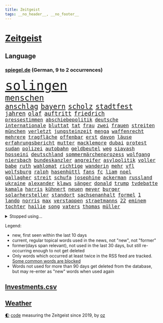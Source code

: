 ```yaml
---
title: Zeitgeist
tags: __no_header__, __no_footer__
---
```


# [Zeitgeist](https://oliz.io/zeitgeist/)

## Language

<h3><a href="https://www.spiegel.de" target="_blank">spiegel.de</a> (German, 9 to 2 occurrences)</h3>
<p style="font-family:monospace">
<span style="font-size:32pt"><a href="news_links.html#solingen" class="current">solingen</a></span>
<br>
<span style="font-size:20pt"><a href="news_links.html#menschen" class="current">menschen</a></span>
<br>
<span style="font-size:17pt"><a href="news_links.html#anschlag" class="current">anschlag</a></span>
<span style="font-size:17pt"><a href="news_links.html#bayern" class="current">bayern</a></span>
<span style="font-size:17pt"><a href="news_links.html#scholz" class="current">scholz</a></span>
<span style="font-size:17pt"><a href="news_links.html#stadtfest" class="current">stadtfest</a></span>
<br>
<span style="font-size:14pt"><a href="news_links.html#jahren" class="current">jahren</a></span>
<span style="font-size:14pt"><a href="news_links.html#olaf" class="current">olaf</a></span>
<span style="font-size:14pt"><a href="news_links.html#auftritt" class="current">auftritt</a></span>
<span style="font-size:14pt"><a href="news_links.html#friedrich" class="current">friedrich</a></span>
<br>
<span style="font-size:12pt"><a href="news_links.html#pressestimmen" class="current">pressestimmen</a></span>
<span style="font-size:12pt"><a href="news_links.html#abschiebepolitik" class="new">abschiebepolitik</a></span>
<span style="font-size:12pt"><a href="news_links.html#deutsche" class="current">deutsche</a></span>
<span style="font-size:12pt"><a href="news_links.html#internationale" class="current">internationale</a></span>
<span style="font-size:12pt"><a href="news_links.html#bluttat" class="current">bluttat</a></span>
<span style="font-size:12pt"><a href="news_links.html#tat" class="current">tat</a></span>
<span style="font-size:12pt"><a href="news_links.html#frau" class="current">frau</a></span>
<span style="font-size:12pt"><a href="news_links.html#zwei" class="current">zwei</a></span>
<span style="font-size:12pt"><a href="news_links.html#frauen" class="current">frauen</a></span>
<span style="font-size:12pt"><a href="news_links.html#streiten" class="current">streiten</a></span>
<span style="font-size:12pt"><a href="news_links.html#münchen" class="current">münchen</a></span>
<span style="font-size:12pt"><a href="news_links.html#verletzt" class="current">verletzt</a></span>
<span style="font-size:12pt"><a href="news_links.html#jungsteinzeit" class="new">jungsteinzeit</a></span>
<span style="font-size:12pt"><a href="news_links.html#menga" class="new">menga</a></span>
<span style="font-size:12pt"><a href="news_links.html#waffenrecht" class="current">waffenrecht</a></span>
<span style="font-size:12pt"><a href="news_links.html#mehrere" class="current">mehrere</a></span>
<span style="font-size:12pt"><a href="news_links.html#tragfläche" class="new">tragfläche</a></span>
<span style="font-size:12pt"><a href="news_links.html#offenbar" class="current">offenbar</a></span>
<span style="font-size:12pt"><a href="news_links.html#erst" class="current">erst</a></span>
<span style="font-size:12pt"><a href="news_links.html#davon" class="current">davon</a></span>
<span style="font-size:12pt"><a href="news_links.html#läuse" class="new">läuse</a></span>
<span style="font-size:12pt"><a href="news_links.html#erfahrungsbericht" class="new">erfahrungsbericht</a></span>
<span style="font-size:12pt"><a href="news_links.html#mutter" class="current">mutter</a></span>
<span style="font-size:12pt"><a href="news_links.html#macklemore" class="new">macklemore</a></span>
<span style="font-size:12pt"><a href="news_links.html#dubai" class="current">dubai</a></span>
<span style="font-size:12pt"><a href="news_links.html#protest" class="current">protest</a></span>
<span style="font-size:12pt"><a href="news_links.html#sudan" class="current">sudan</a></span>
<span style="font-size:12pt"><a href="news_links.html#polizei" class="current">polizei</a></span>
<span style="font-size:12pt"><a href="news_links.html#autobahn" class="current">autobahn</a></span>
<span style="font-size:12pt"><a href="news_links.html#geldbeutel" class="new">geldbeutel</a></span>
<span style="font-size:12pt"><a href="news_links.html#weg" class="current">weg</a></span>
<span style="font-size:12pt"><a href="news_links.html#siavash" class="new">siavash</a></span>
<span style="font-size:12pt"><a href="news_links.html#hosseini" class="new">hosseini</a></span>
<span style="font-size:12pt"><a href="news_links.html#deutschland" class="current">deutschland</a></span>
<span style="font-size:12pt"><a href="news_links.html#sommermärchenprozess" class="new">sommermärchenprozess</a></span>
<span style="font-size:12pt"><a href="news_links.html#wolfgang" class="current">wolfgang</a></span>
<span style="font-size:12pt"><a href="news_links.html#niersbach" class="new">niersbach</a></span>
<span style="font-size:12pt"><a href="news_links.html#bundeskanzler" class="current">bundeskanzler</a></span>
<span style="font-size:12pt"><a href="news_links.html#angreifer" class="current">angreifer</a></span>
<span style="font-size:12pt"><a href="news_links.html#asylpolitik" class="current">asylpolitik</a></span>
<span style="font-size:12pt"><a href="news_links.html#voller" class="current">voller</a></span>
<span style="font-size:12pt"><a href="news_links.html#babe" class="new">babe</a></span>
<span style="font-size:12pt"><a href="news_links.html#ruth" class="current">ruth</a></span>
<span style="font-size:12pt"><a href="news_links.html#wahlomat" class="current">wahlomat</a></span>
<span style="font-size:12pt"><a href="news_links.html#richtige" class="current">richtige</a></span>
<span style="font-size:12pt"><a href="news_links.html#wanderin" class="new">wanderin</a></span>
<span style="font-size:12pt"><a href="news_links.html#mehr" class="current">mehr</a></span>
<span style="font-size:12pt"><a href="news_links.html#vfl" class="current">vfl</a></span>
<span style="font-size:12pt"><a href="news_links.html#wolfsburg" class="new">wolfsburg</a></span>
<span style="font-size:12pt"><a href="news_links.html#ralph" class="new">ralph</a></span>
<span style="font-size:12pt"><a href="news_links.html#hasenhüttl" class="new">hasenhüttl</a></span>
<span style="font-size:12pt"><a href="news_links.html#fans" class="current">fans</a></span>
<span style="font-size:12pt"><a href="news_links.html#fc" class="current">fc</a></span>
<span style="font-size:12pt"><a href="news_links.html#liam" class="new">liam</a></span>
<span style="font-size:12pt"><a href="news_links.html#noel" class="current">noel</a></span>
<span style="font-size:12pt"><a href="news_links.html#gallagher" class="current">gallagher</a></span>
<span style="font-size:12pt"><a href="news_links.html#streit" class="current">streit</a></span>
<span style="font-size:12pt"><a href="news_links.html#schufa" class="new">schufa</a></span>
<span style="font-size:12pt"><a href="news_links.html#josephine" class="new">josephine</a></span>
<span style="font-size:12pt"><a href="news_links.html#ackerman" class="new">ackerman</a></span>
<span style="font-size:12pt"><a href="news_links.html#russland" class="current">russland</a></span>
<span style="font-size:12pt"><a href="news_links.html#ukraine" class="current">ukraine</a></span>
<span style="font-size:12pt"><a href="news_links.html#alexander" class="current">alexander</a></span>
<span style="font-size:12pt"><a href="news_links.html#klaws" class="new">klaws</a></span>
<span style="font-size:12pt"><a href="news_links.html#sänger" class="current">sänger</a></span>
<span style="font-size:12pt"><a href="news_links.html#donald" class="current">donald</a></span>
<span style="font-size:12pt"><a href="news_links.html#trump" class="current">trump</a></span>
<span style="font-size:12pt"><a href="news_links.html#tvdebatte" class="current">tvdebatte</a></span>
<span style="font-size:12pt"><a href="news_links.html#kamala" class="current">kamala</a></span>
<span style="font-size:12pt"><a href="news_links.html#harris" class="current">harris</a></span>
<span style="font-size:12pt"><a href="news_links.html#kühnert" class="current">kühnert</a></span>
<span style="font-size:12pt"><a href="news_links.html#neuen" class="current">neuen</a></span>
<span style="font-size:12pt"><a href="news_links.html#meyer" class="current">meyer</a></span>
<span style="font-size:12pt"><a href="news_links.html#burger" class="new">burger</a></span>
<span style="font-size:12pt"><a href="news_links.html#solarhersteller" class="new">solarhersteller</a></span>
<span style="font-size:12pt"><a href="news_links.html#standort" class="current">standort</a></span>
<span style="font-size:12pt"><a href="news_links.html#sachsenanhalt" class="current">sachsenanhalt</a></span>
<span style="font-size:12pt"><a href="news_links.html#formel" class="current">formel</a></span>
<span style="font-size:12pt"><a href="news_links.html#1" class="current">1</a></span>
<span style="font-size:12pt"><a href="news_links.html#lando" class="current">lando</a></span>
<span style="font-size:12pt"><a href="news_links.html#norris" class="current">norris</a></span>
<span style="font-size:12pt"><a href="news_links.html#max" class="current">max</a></span>
<span style="font-size:12pt"><a href="news_links.html#verstappen" class="current">verstappen</a></span>
<span style="font-size:12pt"><a href="news_links.html#straetmanns" class="new">straetmanns</a></span>
<span style="font-size:12pt"><a href="news_links.html#22" class="current">22</a></span>
<span style="font-size:12pt"><a href="news_links.html#eminem" class="current">eminem</a></span>
<span style="font-size:12pt"><a href="news_links.html#tochter" class="current">tochter</a></span>
<span style="font-size:12pt"><a href="news_links.html#hailie" class="new">hailie</a></span>
<span style="font-size:12pt"><a href="news_links.html#song" class="current">song</a></span>
<span style="font-size:12pt"><a href="news_links.html#vaters" class="current">vaters</a></span>
<span style="font-size:12pt"><a href="news_links.html#thomas" class="current">thomas</a></span>
<span style="font-size:12pt"><a href="news_links.html#müller" class="current">müller</a></span>
</p>
<details>
<summary>Stopped using...</summary>
<p class="former" style="font-size:12pt">
einiges(1405) fdpchef(1405) mailand(1405) wichtigen(1405) arbeitete(1404) bank(1404) bedeuten(1404) körper(1404) stärken(1404) bekannten(1403) gas(1403) humanitäre(1403) höchsten(1403) jens(1403) korruption(1403) privaten(1403) vorbereitet(1403) daniel(1402) extreme(1402) material(1402) scheinen(1402) vermehrt(1402) beschließt(1401) erneute(1401) fahrer(1401) frühen(1401) sex(1401) abgeordneten(1400) gereist(1400) gewerkschaft(1400) schnellcheck(1400) tests(1400) weltweiten(1400) dauerhaft(1399) deutliche(1399) einzug(1399) entlastet(1399) erinnerungen(1399) guter(1399) kennt(1399) prüfen(1399) stattfinden(1399) vorher(1399) wichtiger(1399) bull(1398) düsseldorf(1398) red(1398) schadet(1398) stolz(1398) studierenden(1398) verletzungen(1398) wirkung(1398) belastet(1397) chelsea(1397) geeinigt(1397) krankenhäuser(1397) langer(1397) nba(1397) präsentieren(1397) verkauf(1397) vorsitzenden(1397) öfter(1397) überwinden(1397) erzielt(1396) infektion(1396) merkel(1396) verfügung(1396) vertrag(1396) winter(1396) deutlichen(1395) dezember(1395) eindruck(1395) ermöglichen(1395) gestrichen(1395) optimistisch(1395) persönlich(1395) reformen(1395) ausnahmen(1394) brief(1394) massive(1394) preisen(1394) schoss(1394) sicherheitsbehörden(1394) entwurf(1393) schien(1393) solidarität(1393) wies(1393) englische(1392) kultur(1392) mitteln(1392) rat(1392) steuer(1392) verbindung(1392) langfristig(1391) riesige(1391) volksrepublik(1391) woher(1391) csu(1390) längere(1389) schüssen(1389) stammt(1389) endspiel(1388) abgebrochen(1387) berlins(1387) erneuten(1387) anlass(1386) eklat(1386) claudia(1385) genauso(1385) verstärkt(1385) verändern(1385) modell(1384) produzieren(1384) betont(1383) empfängt(1383) jüngere(1383) gang(1382) offiziellen(1382) zurückgegangen(1381) küstenwache(1380) drittel(1379) überleben(1378) hunger(1377) spitzenreiter(1377) behalten(1376) hinten(1375) landet(1375) informiert(1374) konsum(1374) öffentliche(1374) frisch(1372) gelandet(1372) kräfte(1372) orten(1372) wem(1371) auseinandersetzung(1370) top(1369) bangen(1368) aufgabe(1366) favorit(1366) möglichkeiten(1365) ausgetragen(1349) drohne(1340) sammeln(1336) heidelberg(1317) hochschulen(1242) strecken(1239) abgestürzt(1225) unis(1210) finanziert(1202) schwäche(1146) volk(1138) übertragen(1083) günstiges(1078) gemeinschaft(1065) tiger(1054) vorfeld(1045) millionenhöhe(1043) radikalen(1042) grünenpolitiker(1032) wichtiges(1028) regierungschefin(1023) betrüger(1008) ausgeben(1003) nutzung(999) rande(991) militärischen(990) seltene(982) tradition(982) entsteht(980) loch(980) verschiedenen(966) buschmann(964) krim(947) steffi(942) ring(937) krankheiten(919) 49(913) einheit(913) brüder(906) 40000(899) benötigt(896) schneiden(882) brandenburger(876) nebenbei(876) spart(855) antisemitische(844) großmutter(843) locken(838) gefällt(818) unterliegt(816) politisches(814) suchte(809) 79(808) kai(805) lena(779) wozu(779) dramatische(768) tode(740) professor(729) giorgia(726) meloni(726) peru(718) verstöße(712) lettland(711) schickte(709) spionage(709) töne(709) missverständnis(707) jüngst(706) zurückkehren(706) rätseln(705) kommunikation(704) benko(702) auseinander(696) senioren(688) psychologin(681) wählt(678) 300000(674) ignoriert(668) schmeckt(664) forschung(661) mitarbeitern(647) eric(646) geschmack(645) erreichbar(640) kritisierten(638) tabu(630) metall(627) böhmermann(626) gekostet(621) überprüfen(611) größeren(605) strafanzeige(605) jerusalem(600) dritter(595) rammt(594) abhilfe(593) kulturstaatsministerin(584) solcher(582) perspektive(577) spezialkräfte(577) geldgeber(574) gedenken(568) 52(565) openai(563) wasserstoff(559) gravierende(558) republikanische(558) technologie(557) freiwillige(550) fluggesellschaft(547) läufer(547) aktive(544) zuckerberg(540) uhren(537) 2007(533) rivalen(528) diesjährigen(523) statistischen(517) geschehen(509) ostsee(504) beides(500) lübeck(500) kollidiert(496) kader(491) wiedergewählt(491) 800(489) übergriff(488) gesundheitlichen(483) fußballverband(481) geisel(479) 8000(469) eingeschlagen(465) erforscht(465) forscherin(465) versteckt(463) überfahren(462) erheblich(460) höchststand(460) schockiert(445) drogenhandel(442) schlagabtausch(441) beruft(436) gestrandet(436) erkennt(429) spahn(424) umzusetzen(420) quellen(409) fußballem(408) drückt(405) langjährigen(404) berufen(402) 30jähriger(401) effizienter(399) geschlossene(399) verteuern(399) popstars(398) abu(397) afdpolitiker(397) bewerbungen(397) verbreitung(396) heimem(393) marokko(392) häfen(381) zeitgleich(381) service(380) sicherheitsmaßnahmen(376) ergebnissen(372) skurriler(370) hilferuf(366) boykott(364) recherche(356) knie(354) ärgert(349) riesiges(348) unten(348) drehte(347) posts(347) nachteile(344) nordkoreas(344) unterkunft(344) leinwand(343) vertreiben(343) american(342) stieß(340) neuauflage(338) trinken(337) vorzugehen(335) weltmeistertitel(333) abgeschossen(328) verheerende(327) dreht(326) kühne(326) chile(323) ai(322) 76(321) gearbeitet(318) gelobt(317) ukrainekriegs(317) baute(315) ausstellung(314) entertainment(312) kommissionspräsidentin(310) uskongress(310) continental(307) europaparlament(307) taxi(303) gravierenden(302) kundgebungen(302) absicht(300) begründet(300) gewährt(300) sicherheitsvorkehrungen(297) angegangen(295) kongress(295) betonte(294) 1100(291) oberlandesgericht(289) repräsentantenhaus(289) damaskus(288) exchef(288) geborene(287) flugverkehr(286) geräumt(286) cottbus(285) enthält(284) normale(283) solange(283) bundes(282) tories(277) rockband(276) tennisprofi(276) beteuert(275) raab(273) brandt(272) titeln(270) wegfallen(269) elbtower(268) südchinesisches(268) beyoncé(267) einschnitte(267) abfall(266) kanzlerkandidat(265) empfehlungen(264) ernsthafte(264) friedlich(264) claus(262) wisconsin(262) überdenken(262) kleider(261) 60000(259) rechtlich(259) gedrängt(258) gestritten(257) ringt(256) haken(255) hingerichtet(254) brisante(253) bundesverfassungsgerichts(251) haley(251) nikki(251) zweistaatenlösung(251) dfl(247) indischen(246) beklagen(244) ausgespielt(242) zerstritten(242) aktienkurs(241) großzügig(241) ausgedacht(239) dänemarks(239) simon(239) oberverwaltungsgericht(236) stuttgarter(235) umstrittenes(235) 93(234) erwachsen(234) investition(234) 125(232) fernzüge(232) konstantin(232) unionsfraktion(232) catherine(231) verzicht(231) demokratien(230) angeklagten(229) gerungen(229) amerikas(228) graf(228) jonathan(227) 22jährigen(225) giftige(225) omas(225) verschwörungstheorien(225) haut(224) huthis(224) willy(224) ambitionen(223) luxemburg(223) plötzlichen(223) royale(223) topform(223) bezeichnete(221) captain(221) handgreiflich(219) medizinischen(219) nominierungen(219) huthimiliz(218) umwelthilfe(217) begegnen(214) behandlung(214) angepasst(213) alfred(212) anfrage(211) frustriert(211) plattner(210) 81jährige(209) baldigen(209) gleichberechtigung(209) russlandsanktionen(209) pforzheim(208) erziehung(207) slowene(207) australischer(204) can(204) vorbereiten(203) badenwürttembergischen(202) machtwort(202) rüsten(202) verwehrt(202) weiblicher(202) perfektes(201) hai(200) partys(200) zigaretten(200) barfuß(199) darsteller(199) ministerien(199) senator(198) boykottiert(197) ranghohen(197) indes(196) baltimore(195) erstatten(195) jackson(194) marken(194) neuerdings(194) direkten(193) 65jährige(192) offizier(191) groteske(190) kurth(190) schläft(190) substanz(190) umgeleitet(188) dreharbeiten(187) pünktlich(187) wüste(187) fazit(186) labour(186) lutz(186) schmallippig(185) elton(184) trieben(184) konkretes(183) beliebte(182) hagen(181) wirecard(181) abgewendet(179) stellvertreter(179) frühling(178) merkels(177) ravensburg(176) negativ(174) schweiß(174) fa(173) schmuck(173) verbotene(173) french(171) auslösen(170) digitalpakt(170) emojis(169) jahrelangen(169) boateng(168) jérôme(168) tappen(168) formulierung(167) unverständnis(167) frist(166) riet(166) albanese(162) kanzlerin(161) eingefangen(159) basketballerinnen(158) bewerben(158) höchstem(158) kanadischen(158) oberdorf(158) aktivitäten(157) beurteilen(157) sabine(157) videoplattform(157) eukommissionspräsidentin(156) ideologie(156) dein(155) parlamentarischen(155) sophia(155) höchstwert(154) bear(153) frauenanteil(153) multimillionär(153) rechtslage(153) spice(153) abwesenheit(152) füße(152) kreativ(152) ausgebildet(151) georg(151) kitas(151) verweigerte(150) tiefes(149) wirtschaftswende(149) aufgearbeitet(148) persönlichkeit(148) profidebüt(148) überlassen(148) cannabisgesetz(147) versöhnung(147) ludwigshafen(146) verfehlen(146) angeschlagene(145) marseille(145) republikanischen(145) verdammt(144) feige(143) pogačar(143) tadej(143) tvinterview(143) unschuld(143) eurofighter(142) mongolei(142) ausbremsen(141) jamal(141) musiala(141) bgh(140) dominanz(140) mail(140) anstatt(139) erfreut(139) zusammenraufen(139) mehrjährigen(138) geringer(137) härteste(137) lehre(137) blamage(136) tragödie(136) abgrund(135) afdabgeordneter(135) anfällig(135) erschlagen(135) nichte(135) sangen(135) zeichner(135) hiv(134) infizierten(134) infos(134) nordrheinwestfalens(134) royals(134) suhl(134) havertz(133) republikanischer(133) schulkinder(133) verkehrsministerium(133) schläge(132) slowakei(132) arkadi(130) ausgelaufen(130) ko(130) systematische(130) wolosch(130) bombardierte(129) rar(129) grundlegende(128) bekannter(127) exuspräsidenten(127) katastrophenfall(127) milliardendeal(127) usjustiz(127) klimaanlage(126) objekt(126) report(126) sanierungsplan(126) adidas(125) arbeitszeiten(125) box(125) wirklichkeit(125) attraktiv(124) bestandteil(124) elektrische(124) fangen(124) fester(124) mögliches(124) sehe(124) superhelden(123) empfinden(122) milliardenwert(122) missbrauchen(122) sozialreform(122) grauen(121) grundschulkinder(121) vermieden(121) außergewöhnlichen(120) transportiert(120) vehement(120) züchten(120) 250(119) bewaffnet(119) erhärten(119) lebenslanger(119) recycling(119) 20jährige(118) coronaaufarbeitung(118) einschalten(118) irreführende(118) benutzt(117) instanz(115) escooter(114) mathieu(114) songtexte(114) ökonomin(114) brandstiftung(113) vingegaard(113) alsu(112) kurmasheva(112) neubau(112) passau(112) technologien(112) janet(111) trugen(111) bräuchte(110) kommunalwahl(110) kraftakt(109) plakate(109) etappe(108) hirn(108) ultraorthodoxe(108) wahlheimat(108) einflussreichsten(107) ertragen(107) 111(106) mclaren(106) befanden(105) weber(105) wänden(105) systematisch(104) vereinbaren(104) bürgermeisterin(102) event(102) verlaufen(102) 74jährigen(101) aktentasche(101) blutspur(101) maralago(101) melonis(101) protokoll(101) merckx(100) überstunden(100) angedacht(99) bundesinstitut(99) früchte(99) millionenstrafe(99) versagte(99) grüßen(98) hafencity(98) afdpolitikers(97) gestein(97) schmerz(97) schwimmbad(97) türkisch(97) wände(97) zellen(97) äthiopien(97) leyens(96) champagner(95) dicke(95) rapstar(95) rumort(95) anreise(94) beweist(94) opas(94) schnelldurchlauf(94) black(93) blair(93) dmitri(93) klimaschutzgesetz(93) parkplatz(93) wetterte(93) be(92) furios(92) schwächt(91) verstanden(91) workout(91) zugeht(91) amerikaners(90) arbeitslosigkeit(90) kiffer(90) usfirma(90) finales(89) garantiert(89) nullerjahren(89) schreckliche(89) blutigen(88) elfriede(88) formel1einstieg(88) literaturnobelpreisträgerin(88) zwickau(88) 34jähriger(87) dazn(87) gene(87) gewusst(87) hipp(87) kugeln(87) nachbesserung(87) unbekanntes(87) rindern(86) risikobewertung(86) südamerika(86) boys(85) decke(85) erprobung(85) kooperieren(85) pet(85) schenk(85) shop(85) outfit(84) rauchwolke(84) schwieg(84) wahlkampfauftakt(84) ambiente(83) bremerhaven(83) grafikanalyse(83) pionier(83) reiz(83) vergnügen(83) zeitlich(83) ausgefallene(82) begleitung(82) erfolgt(82) ergibt(82) maroden(82) spinnen(82) verlockend(82) berlinbrandenburg(81) besseres(81) ertappte(81) gedrosselt(81) geiselfreilassungen(81) technologiekonzern(81) vorort(81) anfühlt(80) gottschalk(80) indopazifik(80) leeds(80) marcus(80) pech(80) protestierte(80) unversöhnlich(80) ernten(79) velbert(79) vollen(79) adolf(78) archäologie(78) ausreden(78) erteilte(78) privat(78) rutschen(78) schuldspruch(78) argwohn(77) deepmind(77) krummen(77) popmusik(77) pünktlichkeit(77) richte(77) darfur(76) gezählt(76) reisewelle(76) ausweiten(75) erlebnissen(75) militärübung(75) pferdes(75) termine(75) heinz(74) kanzlerschaft(74) krafttraining(74) meyerlandrut(74) angeblichem(73) cduvorsitzenden(73) nationalversammlung(73) buchhalter(72) erffa(72) glückt(72) toleriert(72) vorherrschaft(72) zutritt(72) behandeln(71) bläst(71) breiten(71) generalprobe(71) mordversuchs(71) nordamerikanische(71) vergleichen(71) zuschlag(71) erstaunlichen(70) grauzone(70) praktiken(70) repräsentiert(70) resolution(70) verspätungen(70) volte(70) ältesten(70) baustellen(69) dieselautos(69) effektiver(69) flick(69) förderer(69) hansi(69) hießen(69) kristen(69) schumachers(69) unabhängig(69) unsinn(69) 1944(68) 65jährigen(68) cooper(68) derartige(68) emaus(68) exoplanet(68) faszination(68) freibad(68) polizeiliche(68) stauffenberg(68) erdbeeren(67) fahne(67) gemunkelt(67) kulturschaffende(67) pappbetten(67) spreche(67) alassad(66) einsteigen(66) erfolgreichster(66) fußballlegende(66) gefreut(66) geruch(66) mächtig(66) personenschützer(66) stadtverwaltung(66) vorsichtige(66) anwärter(65) kernpunkte(65) motivierte(65) munro(65) vermissen(65) ausgangspunkt(64) bleibenden(64) gegenwind(64) trainierte(64) yandex(64) zahlung(64) anfangs(63) beeindruckender(63) erpenbeck(63) feder(63) gesamtsieg(63) h5n1(63) aufgefallen(62) ausgrenzen(62) meerwasser(62) naziparolen(62) realen(62) hassmails(61) klausel(61) miserablen(61) saltburn(61) biologe(60) besuchern(59) diejenigen(59) erdrutsch(59) kriterium(59) milliardenschäden(59) sommerpause(59) sullivan(59) 53(58) palme(58) schultz(58) vernichtendes(58) bangkok(57) nbastar(57) parteimitglieder(57) turbulente(57) abgerissene(56) beleidigende(56) borrell(56) exoplaneten(56) gefüllte(56) josep(56) kutsche(56) milieu(56) modernisiert(56) rohr(56) stationen(56) franken(55) gegenspieler(55) instabil(55) kanadas(55) kurios(55) vorkehrungen(55) beladener(54) chefetage(54) fahrdienstvermittler(54) laudatio(54) orden(54) schwangeren(54) unersetzlich(54) weltfußballerin(54) wesel(54) aufgehen(53) gebissen(53) komplex(53) landesweiten(53) luftqualität(53) spieß(53) abgetrieben(52) dozent(52) konsumiert(52) perspektiven(52) antike(51) ballons(51) funk(51) imagepflege(51) skizziert(51) beförderung(50) bewährung(50) gerutscht(50) obdachlos(50) ortschaft(50) versäumnisse(50) blaue(49) militarisierung(49) olympiahoffnungen(49) situationen(49) ac/dc(48) außenseiter(48) coco(48) fragwürdig(48) gauff(48) mach(48) ohr(48) rapide(48) toben(48) achtelfinale(47) dorfes(47) fahnen(47) hafenstadt(47) jemanden(47) klimafreundliche(47) rechtem(47) tauben(47) thematisiert(47) berührt(46) firmengeschichte(46) schreckschusspistole(46) verfeindeten(46) diktaturen(45) großartige(45) hot(45) interaktiven(45) king’s(45) kpop(45) opa(45) pompeji(45) siebzigern(45) strategien(45) unterlagen(45) extremen(44) ferrariteamchef(44) erforderliche(43) knieverletzung(43) krone(43) löscht(43) volkshochschule(43) autozulieferer(42) bewahrt(42) eugh(42) glaubwürdig(42) rares(42) tagsüber(42) bundesamts(41) gift(41) haidt(41) markieren(41) eingebrochen(40) einzelheiten(40) gerichtet(40) kartelle(40) bahnchaos(39) bezahlbares(39) kinderstar(39) raub(39) segen(39) spiegeln(39) umgesetzt(39) werdegang(39) großzügige(38) königliche(38) verstärkung(38) 27jähriger(37) schwächelte(37) sicherheitssystem(37) straßenbahnen(37) wirtschaftsexpertin(37) cop29(36) fußballtransfers(36) heimlicher(36) stuttgarts(36) terrier(36) unsicher(36) alkoholfahrt(35) huthimilizen(35) menschlichen(34) renommierter(34) simbabwe(34) unpünktlichkeit(34) yellowstone(34) fühle(33) führungsetagen(33) indianapolis(33) just(33) usdemokratin(33) entsetzlichen(32) funktionen(32) wertvoll(32) bundesaußenministerin(31) gelernte(31) ranghoher(31) sncf(31) blutige(30) fehde(30) kartellamt(30) krankenwagen(30) bayerisches(29) erkunden(29) mekka(29) pi(29) xaccount(29) überzeugte(29) haushaltsentwurf(28) iryna(28) ran(28) tipico(28) verschont(28) ag(27) iranisches(27) katastrophalen(27) miene(27) unterstützern(27) zensus(27) besingt(26) roseanne(26) spaziert(26) herkommt(25) klausmichael(25) sportvereine(25) tanzten(25) verschicken(25) it’s(24) sicherte(24) zusammensetzung(24) engere(23) frühstücksei(23) fußballtor(23) kaliforniens(23) militärdienst(23) alltags(22) gebastelt(22) geschleppt(22) minsk(22) schienennetz(22) verbracht(22) vorgeschlagen(22) dominant(21) entstandenen(21) eukommissionschefin(21) homöopathie(21) medienimperium(21) megan(21) probe(21) schadstoffen(21) scheibe(21) stallion(21) thee(21) verbrannte(21) vogelgrippevirus(21) vorgeladen(21) wolfsgruß(21) übertreiben(21) america(20) atlantik(20) aufzubauen(20) exkanzlerin(20) leuphana(20) lüneburg(20) wirecardprozess(20) beryl(19) bundestags(19) derzeitige(19) friedensstifter(19) hardliner(19) kongressabgeordneter(19) kreischende(19) kräftiger(19) labourpremier(19) nordwesten(19) streckenrekord(19) alkoholisierte(18) erschöpfung(18) familiäre(18) fertigung(18) hochzeitstag(18) kongressabgeordnete(18) quadratmetern(18) schwefeldioxid(18) sonnencreme(18) spottete(18) subvention(18) wölfe(18) coldplay(17) dienstwagen(17) geurteilt(17) komödie(17) nationalpark(17) russlandreise(17) schlak(17) vorhersagen(17) brodelt(16) großauftrag(16) mauert(16) vertrauten(16) apartment(15) genies(15) notoperation(15) radsports(15) schmerzhafte(15) schwach(15) superprognostiker(15) viertelfinalaus(15) betrügerischen(14) definiert(14) köln/bonn(14) landrats(14) lichtjahre(14) mindestalter(14) muskeltraining(14) yellowstonenationalpark(14) ausschnitte(13) profitennis(13) schinken(13) wollt(13) elterngeld(12) hartz(12) iv(12) kartenspiele(12) killer(12) konsumgüterkonzern(12) nizza(12) pirna(12) 83(11) analysen(11) außenpolitiker(11) führungswechsel(11) mafia(11) sendungen(11) sparprogramm(11) ärmsten(11)
</p>
</details>
<p>Legend:
<ul>
<li><span class="new">new</span>, first seen within the last 10 days</li>
<li><span class="current">current</span>, regular topical words used in the news, not "new", not "former"</li>
<li><span class="former">former(days span relevant)</span>, not used in the last 30 days, but still re-occurring enough to not get deleted</li>
<li>Only words which occurred at least twice in the RSS feed are tracked. <a href="language/filters.py">Some common words are blocked</a></li>
<li>Words not used for more than 90 days get deleted from the database, but may re-enter as "new" words when used again</li>
</ul>
</p>

## [Investments](investments.html)[.csv](investments.csv)

## [Weather](weather.html)

<footer>
<a href="javascript:toggleTheme()" class="nav">🌓</a>
<a href="https://github.com/ooz/zeitgeist">code</a> measuring the Zeitgeist since 2019, by <a href="https://oliz.io">oz</a>
</footer>
